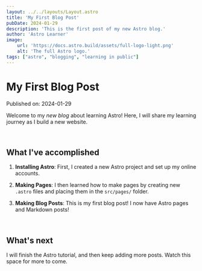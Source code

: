 ```yaml
---
layout: ../../layouts/Layout.astro
title: 'My First Blog Post'
pubDate: 2024-01-29
description: 'This is the first post of my new Astro blog.'
author: 'Astro Learner'
image:
    url: 'https://docs.astro.build/assets/full-logo-light.png'
    alt: 'The full Astro logo.'
tags: ["astro", "blogging", "learning in public"]
---
```

# My First Blog Post

Published on: 2024-01-29

Welcome to my _new blog_ about learning Astro! Here, I will share my learning journey as I build a new website.

<br>

## What I've accomplished

1. **Installing Astro**: First, I created a new Astro project and set up my online accounts.

2. **Making Pages**: I then learned how to make pages by creating new `.astro` files and placing them in the `src/pages/` folder.

3. **Making Blog Posts**: This is my first blog post! I now have Astro pages and Markdown posts!

<br>

## What's next

I will finish the Astro tutorial, and then keep adding more posts. Watch this space for more to come.